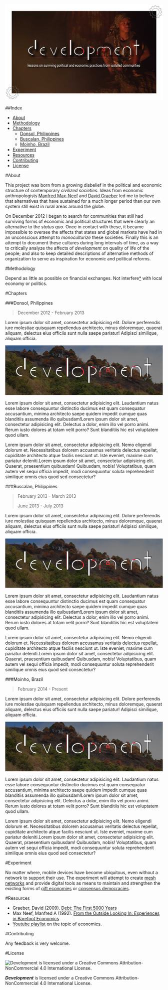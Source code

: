 ![Development Logo](assets/development_git_logo.jpg)

##Index
- [About](#about)
- [Methodology](#methodology)
- [Chapters](#chapters)
	- [Donsol, Philippines](#donsol-philippines)
	- [Buscalan, Philippines](#buscalan-philippines)
	- [Moinho, Brazil](#moinho-brazil)
- [Experiment](#experiment)	
- [Resources](#resources)
- [Contributing](#contributing)	
- [License](#license)


#About

This project was born from a growing disbelief in the political and economic structure of contemporary _civilized societies_. Ideas from economic anthropologists [Manfred Max-Neef](http://en.wikipedia.org/wiki/Manfred_Max_Neef) and [David Graeber](http://en.wikipedia.org/wiki/David_Graeber) led me to believe that alternatives that have sustained for a much longer period than our own system still exist in rural areas around the globe. 

On December 2012 I began to search for communities that still had surviving forms of economic and political structures that were clearly an alternative to the _status quo_. Once in contact with these, it became impossible to oversee the affects that states and global markets have had in an unconscious attempt to _monoculturize_ these societies. Finally this is an attempt to document these cultures during long intervals of time, as a way to critically analyze the affects of _development_ on quality of life of the people; and also to keep detailed descriptions of alternative methods of organization to serve as inspiration for economic and political reforms.


#Methodology

Depend as little as possible on financial exchanges. 
Not interfere[*](#experiment) with local economy or politics.

#Chapters

###Donsol, Philippines

> December 2012 - February 2013

Lorem ipsum dolor sit amet, consectetur adipisicing elit. Dolore perferendis iure molestiae quisquam repellendus architecto, minus doloremque, quaerat aliquam, delectus eius officiis sunt nulla saepe pariatur! Adipisci similique, aliquam officia.

![Donsol](assets/development_banner.jpg)

Lorem ipsum dolor sit amet, consectetur adipisicing elit. Laudantium natus esse labore consequuntur distinctio ducimus est quam consequatur accusantium, minima architecto saepe quidem impedit cumque quas blanditiis assumenda illo quibusdam!Lorem ipsum dolor sit amet, consectetur adipisicing elit. Delectus a dolor, enim illo vel porro animi. Rerum iusto dolores at totam velit porro? Sunt blanditiis hic est voluptatem quod ullam.

Lorem ipsum dolor sit amet, consectetur adipisicing elit. Nemo eligendi dolorum et. Necessitatibus dolorem accusamus veritatis delectus repellat, cupiditate architecto atque facilis nesciunt ut. Iste eveniet, maxime cum pariatur deleniti.Lorem ipsum dolor sit amet, consectetur adipisicing elit. Quaerat, praesentium quibusdam! Quibusdam, nobis! Voluptatibus, quam autem vel sequi officia impedit, modi consequuntur soluta reprehenderit similique omnis eius quod sed consectetur?

###Buscalan, Philippines

> February 2013 - March 2013
>
> June 2013 - July 2013

Lorem ipsum dolor sit amet, consectetur adipisicing elit. Dolore perferendis iure molestiae quisquam repellendus architecto, minus doloremque, quaerat aliquam, delectus eius officiis sunt nulla saepe pariatur! Adipisci similique, aliquam officia.

![Donsol](assets/development_banner.jpg)

Lorem ipsum dolor sit amet, consectetur adipisicing elit. Laudantium natus esse labore consequuntur distinctio ducimus est quam consequatur accusantium, minima architecto saepe quidem impedit cumque quas blanditiis assumenda illo quibusdam!Lorem ipsum dolor sit amet, consectetur adipisicing elit. Delectus a dolor, enim illo vel porro animi. Rerum iusto dolores at totam velit porro? Sunt blanditiis hic est voluptatem quod ullam.

Lorem ipsum dolor sit amet, consectetur adipisicing elit. Nemo eligendi dolorum et. Necessitatibus dolorem accusamus veritatis delectus repellat, cupiditate architecto atque facilis nesciunt ut. Iste eveniet, maxime cum pariatur deleniti.Lorem ipsum dolor sit amet, consectetur adipisicing elit. Quaerat, praesentium quibusdam! Quibusdam, nobis! Voluptatibus, quam autem vel sequi officia impedit, modi consequuntur soluta reprehenderit similique omnis eius quod sed consectetur?

###Moinho, Brazil

> February 2014 - Present

Lorem ipsum dolor sit amet, consectetur adipisicing elit. Dolore perferendis iure molestiae quisquam repellendus architecto, minus doloremque, quaerat aliquam, delectus eius officiis sunt nulla saepe pariatur! Adipisci similique, aliquam officia.

![Donsol](assets/development_banner.jpg)

Lorem ipsum dolor sit amet, consectetur adipisicing elit. Laudantium natus esse labore consequuntur distinctio ducimus est quam consequatur accusantium, minima architecto saepe quidem impedit cumque quas blanditiis assumenda illo quibusdam!Lorem ipsum dolor sit amet, consectetur adipisicing elit. Delectus a dolor, enim illo vel porro animi. Rerum iusto dolores at totam velit porro? Sunt blanditiis hic est voluptatem quod ullam.

Lorem ipsum dolor sit amet, consectetur adipisicing elit. Nemo eligendi dolorum et. Necessitatibus dolorem accusamus veritatis delectus repellat, cupiditate architecto atque facilis nesciunt ut. Iste eveniet, maxime cum pariatur deleniti.Lorem ipsum dolor sit amet, consectetur adipisicing elit. Quaerat, praesentium quibusdam! Quibusdam, nobis! Voluptatibus, quam autem vel sequi officia impedit, modi consequuntur soluta reprehenderit similique omnis eius quod sed consectetur?

#Experiment

No matter where, mobile devices have become ubiquitous, even without a network to support their use. The experiment will attempt to create [mesh networks](http://en.wikipedia.org/wiki/Mesh_networking) and provide digital tools as means to maintain and strengthen the existing forms of [gift economies](http://en.wikipedia.org/wiki/Gift_economy) or [consensus democracies](http://en.wikipedia.org/wiki/Consensus_democracy).

#Resources

- Graeber, David (2009). [Debt: The First 5000 Years](http://theanarchistlibrary.org/library/david-graeber-debt-the-first-five-thousand-years)
- Max Neef, Manfred A (1992). [From the Outside Looking In: Experiences in Barefoot Economics](https://web.archive.org/web/20121021020841/http://www.max-neef.cl/download/Max_Neef_From_the_outside_looking_in.pdf)
- [Youtube playlist](https://www.youtube.com/playlist?list=PLJlVvky-wBN_l5zyWKEi0y6MjNIk0s3Nn) on the topic of economics.

#Contributing

Any feedback is very welcome.


#License

![Development is licensed under a Creative Commons Attribution-NonCommercial 4.0 International License.](https://licensebuttons.net/l/by-nc/4.0/88x31.png)

_***Development***_ is licensed under a Creative Commons Attribution-NonCommercial 4.0 International License.